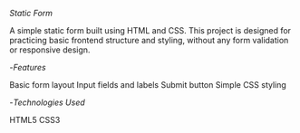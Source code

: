 *Static Form*

A simple static form built using HTML and CSS. This project is designed for practicing basic frontend structure and styling, without any form validation or responsive design.

-*Features*

Basic form layout
Input fields and labels
Submit button
Simple CSS styling

-*Technologies Used*

HTML5
CSS3
